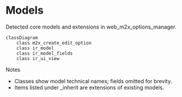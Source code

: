 # Models

Detected core models and extensions in web_m2x_options_manager.

```mermaid
classDiagram
    class m2x_create_edit_option
    class ir_model
    class ir_model_fields
    class ir_ui_view
```

Notes
- Classes show model technical names; fields omitted for brevity.
- Items listed under _inherit are extensions of existing models.
